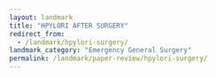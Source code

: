 ```yaml
---
layout: landmark
title: "HPYLORI AFTER SURGERY"
redirect_from:
  - /landmark/hpylori-surgery/
landmark_category: "Emergency General Surgery"
permalink: /landmark/paper-review/hpylori-surgery/
---
```


<!-- Replace this with article content for HPYLORI AFTER SURGERY -->


